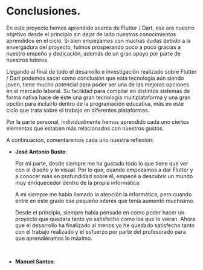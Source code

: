 # Conclusiones.

En este proyecto hemos aprendido acerca de Flutter / Dart, ese era nuestro objetivo desde el principio sin dejar de lado nuestros conocimientos aprendidos en el ciclo. Si bien empezamos con muchas dudas debido a la envergadura del proyecto, fuimos prosperando poco a poco gracias a nuestro empeño y dedicación, además de un gran apoyo por parte de nuestros tutores.

Llegando al final de todo el desarrollo e investigación realizado sobre Flutter / Dart podemos sacar como conclusión que esta tecnología aún siendo joven, tiene mucho potencial para poder ser una de las mejoras opciones en el mercado laboral. Su facilidad para compilar en distintos sistemas de forma nativa hace de éste una gran tecnología multiplataforma y una gran opción para incluirlo dentro de la programación educativa, más en este ciclo que trata sobre el trabajo en diferentes plataformas.

Por la parte personal, individualmente hemos aprendido cada uno ciertos elementos que estaban más relacionados con nuestros gustos.

A continuación, comentaremos cada uno nuestra reflexión:

- **José Antonio Busto**: 

  Por mi parte, desde siempre me ha gustado todo lo que tiene que ver con el diseño y lo visual. Por lo que, cuando empezamos a dar Flutter y a conocer más en profundidad sobre él, empecé a descubrir un mundo muy enriquecedor dentro de la propia informática.

  A mi siempre me había llamado la atención la informática, pero cuando entré en este grado ese pequeño interés que tenía aumentó muchísimo.

  Desde el principio, siempre había pensado en como poder hacer un proyecto que quedara tanto yo satisfecho como los que lo vieran. Ahora que el desarrollo ha finalizado al menos yo he quedado satisfecho tanto con el trabajo realizado y el esfuerzo por parte del profesorado para que aprendiéramos lo máximo. 

  <br>

- **Manuel Santos**:

  

<br>